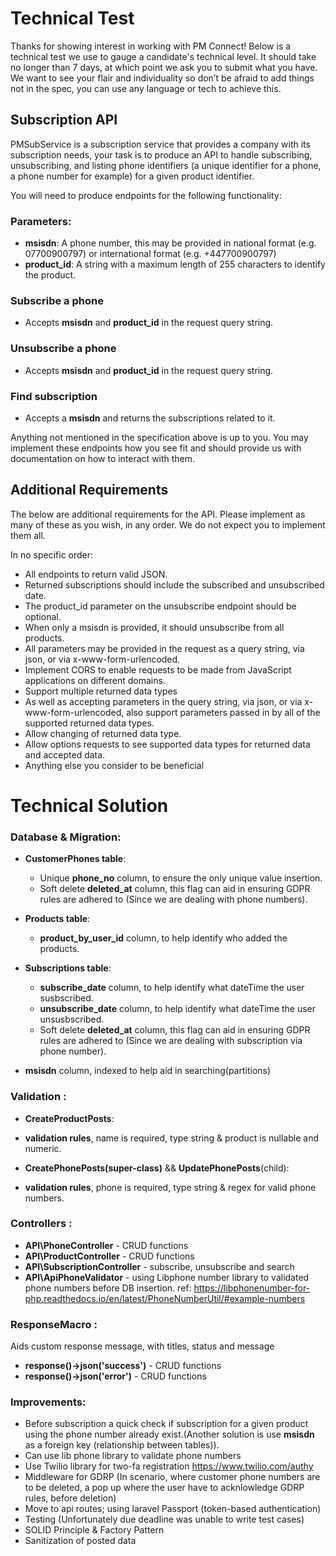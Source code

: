 Technical Test
==============

Thanks for showing interest in working with PM Connect! Below is a technical test we use to gauge a candidate's technical level. It should take no longer than 7 days, at which point we ask you to submit what you have. We want to see your flair and individuality so don’t be afraid to add things not in the spec, you can use any language or tech to achieve this.

## Subscription API

PMSubService is a subscription service that provides a company with its subscription needs, your task is to produce an API to handle subscribing, unsubscribing, and listing phone identifiers (a unique identifier for a phone, a phone number for example) for a given product identifier.

You will need to produce endpoints for the following functionality:

### Parameters:

- **msisdn**: A phone number, this may be provided in national format (e.g. 07700900797) or international format (e.g. +447700900797)
- **product_id**: A string with a maximum length of 255 characters to identify the product.


### Subscribe a phone
- Accepts **msisdn** and **product_id** in the request query string.

### Unsubscribe a phone
- Accepts **msisdn** and **product_id** in the request query string.

### Find subscription
- Accepts a **msisdn** and returns the subscriptions related to it.

Anything not mentioned in the specification above is up to you. You may implement these endpoints how you see fit and should provide us with documentation on how to interact with them.

## Additional Requirements

The below are additional requirements for the API. Please implement as many of these as you wish, in any order. We do not expect you to implement them all.

In no specific order:

- All endpoints to return valid JSON.
- Returned subscriptions should include the subscribed and unsubscribed date.
- The product_id parameter on the unsubscribe endpoint should be optional.
- When only a msisdn is provided, it should unsubscribe from all products.
- All parameters may be provided in the request as a query string, via json, or via x-www-form-urlencoded.
- Implement CORS to enable requests to be made from JavaScript applications on different domains.
- Support multiple returned data types
- As well as accepting parameters in the query string, via json, or via x-www-form-urlencoded, also support parameters passed in by all of the supported returned data types.
- Allow changing of returned data type.
- Allow options requests to see supported data types for returned data and accepted data.
- Anything else you consider to be beneficial




Technical Solution
==============

### Database & Migration:

- **CustomerPhones table**: 
     - Unique **phone_no** column, to ensure the only unique value insertion.
     - Soft delete **deleted_at** column, this flag can aid in ensuring GDPR rules are adhered to (Since we are dealing with phone numbers).


- **Products table**: 
     - **product_by_user_id** column, to help identify who added the products.

- **Subscriptions table**: 
     - **subscribe_date** column, to help identify what dateTime the user susbscribed.
     - **unsubscribe_date** column, to help identify what dateTime the user unsusbscribed.
   - Soft delete **deleted_at** column, this flag can aid in ensuring GDPR rules are adhered to (Since we are dealing with subscription via phone number).
- **msisdn** column, indexed to help aid in searching(partitions)

### Validation :
- **CreateProductPosts**:
 - **validation rules**, name is required, type string & product is nullable and numeric.

- **CreatePhonePosts(super-class)** && **UpdatePhonePosts**(child):
 - **validation rules**, phone is required, type string & regex for valid phone numbers.


### Controllers :
- **API\PhoneController** - CRUD functions
- **API\ProductController**  - CRUD functions
- **API\SubscriptionController** - subscribe, unsubscribe and search
- **API\ApiPhoneValidator** - using Libphone number library to validated phone numbers before DB insertion. ref: https://libphonenumber-for-php.readthedocs.io/en/latest/PhoneNumberUtil/#example-numbers

### ResponseMacro :
Aids custom response message, with titles, status and message
- **response()->json('success')** - CRUD functions
- **response()->json('error')**  - CRUD functions


### Improvements:
- Before subscription a quick check if subscription for a given product using the phone number already exist.(Another solution is use **msisdn** as a foreign key (relationship between tables)).
- Can use lib phone library to validate phone numbers
- Use Twilio library for two-fa registration https://www.twilio.com/authy
- Middleware for GDRP (In scenario, where customer phone numbers are to be deleted, a pop up where the user have to acknlowledge GDRP rules, before deletion)
- Move to api routes; using laravel Passport (token-based authentication)
- Testing (Unfortunately due deadline was unable to write test cases)
- SOLID Principle & Factory Pattern
- Sanitization of posted data 

